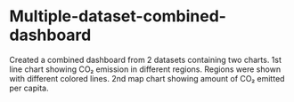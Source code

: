 # Multiple-dataset-combined-dashboard
Created a combined dashboard from 2 datasets containing two charts. 1st line chart showing CO₂ emission in different regions. Regions were shown with different colored lines. 2nd map chart showing amount of CO₂ emitted per capita.
